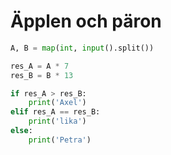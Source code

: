 # Äpplen och päron

```python
A, B = map(int, input().split())

res_A = A * 7
res_B = B * 13

if res_A > res_B:
    print('Axel')
elif res_A == res_B:
    print('lika')
else:
    print('Petra')
```
